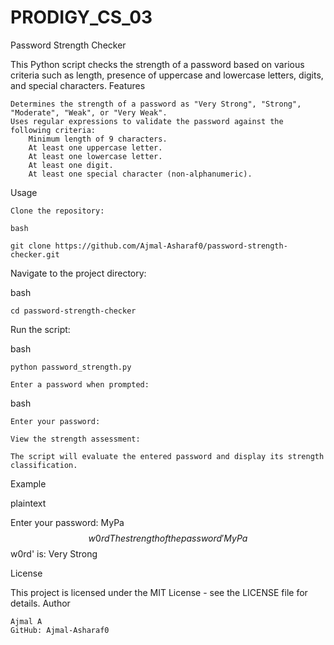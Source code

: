 # PRODIGY_CS_03

Password Strength Checker

This Python script checks the strength of a password based on various criteria such as length, presence of uppercase and lowercase letters, digits, and special characters.
Features

    Determines the strength of a password as "Very Strong", "Strong", "Moderate", "Weak", or "Very Weak".
    Uses regular expressions to validate the password against the following criteria:
        Minimum length of 9 characters.
        At least one uppercase letter.
        At least one lowercase letter.
        At least one digit.
        At least one special character (non-alphanumeric).

Usage

    Clone the repository:

    bash

    git clone https://github.com/Ajmal-Asharaf0/password-strength-checker.git

Navigate to the project directory:

 bash

    cd password-strength-checker

Run the script:

bash

    python password_strength.py

    Enter a password when prompted:

bash

    Enter your password: 

    View the strength assessment:

    The script will evaluate the entered password and display its strength classification.

Example

plaintext

Enter your password: MyPa$$w0rd
The strength of the password 'MyPa$$w0rd' is: Very Strong

License

This project is licensed under the MIT License - see the LICENSE file for details.
Author

    Ajmal A
    GitHub: Ajmal-Asharaf0
